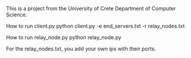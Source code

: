 
This is a project from the University of Crete Department of Computer Science.

How to run client.py
	python client.py -e end_servers.txt -r relay_nodes.txt
	
How to run relay_node.py
	python relay_node.py

For the relay_nodes.txt, you add your own ips with their ports.
